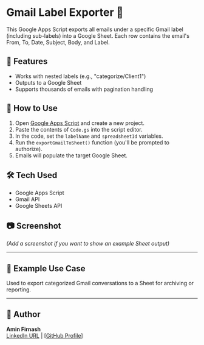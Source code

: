 # Gmail Label Exporter 📩

This Google Apps Script exports all emails under a specific Gmail label (including sub-labels) into a Google Sheet. Each row contains the email's From, To, Date, Subject, Body, and Label.

## 🔧 Features
- Works with nested labels (e.g., "categorize/Client1")
- Outputs to a Google Sheet
- Supports thousands of emails with pagination handling

## 🚀 How to Use

1. Open [Google Apps Script](https://script.google.com) and create a new project.
2. Paste the contents of `Code.gs` into the script editor.
3. In the code, set the `labelName` and `spreadsheetId` variables.
4. Run the `exportGmailToSheet()` function (you'll be prompted to authorize).
5. Emails will populate the target Google Sheet.

## 🛠️ Tech Used
- Google Apps Script
- Gmail API
- Google Sheets API

## 📷 Screenshot
*(Add a screenshot if you want to show an example Sheet output)*

---

## 📩 Example Use Case

Used to export categorized Gmail conversations to a Sheet for archiving or reporting.

---

## 🙌 Author

**Amin Firnash**  
[LinkedIn URL](https://www.linkedin.com/in/amin-firnash-5b690111a/) | [[GitHub Profile](https://github.com/aminfirnash)]
